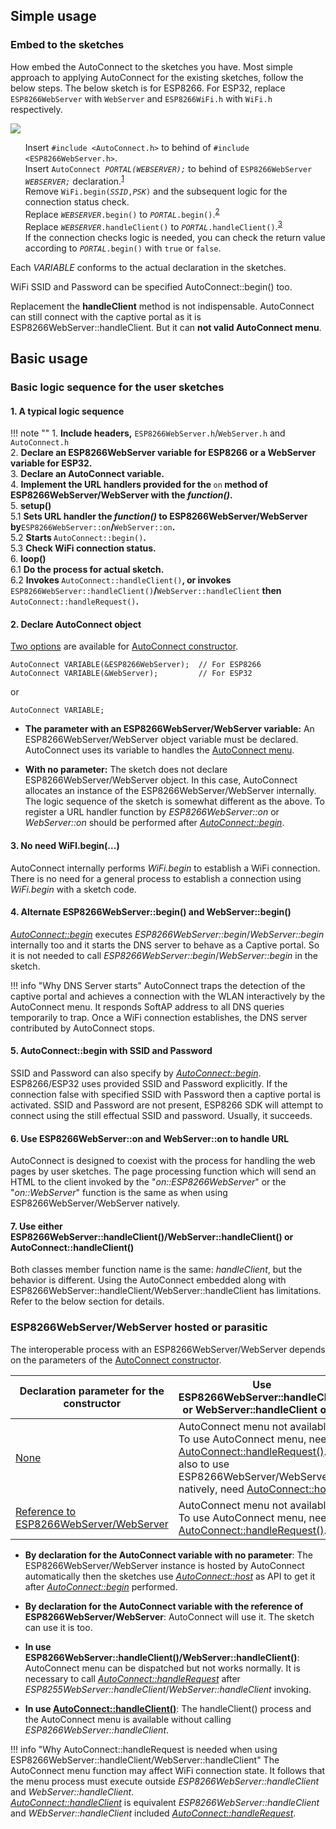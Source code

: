 ## Simple usage

### <i class="fa fa-edit"></i> Embed to the sketches

How embed the AutoConnect to the sketches you have. Most simple approach to applying AutoConnect for the existing sketches, follow the below steps. The below sketch is for ESP8266. For ESP32, replace ```ESP8266WebServer``` with ```WebServer``` and ```ESP8266WiFi.h``` with ```WiFi.h``` respectively.

<img src="../images/BeforeAfter.svg" />

<ul class="ulsty-edit" style="list-style:none;">
  <li>Insert <code class="codehilite"><span class="cp">#include</span> <span class="cpf">&lt;AutoConnect.h&gt;</span></code> to behind of <code class="codehilite"><span class="cp">#include</span> <span class="cpf">&lt;ESP8266WebServer.h&gt;</span></code>.</li>
  <li>Insert <code class="codehilite"><span class="na">AutoConnect</span> <em>PORTAL(WEBSERVER);</em></code> to behind of <code class="codehilite"><span class="na">ESP8266WebServer</span> <em>WEBSERVER;</em></code> declaration.<sup id="fnref:1"><a class="footnote-ref" href="#fn:1" rel="footnote">1</a></sup></li>
  <li>Remove <code class="codehilite">WiFi.<span class="na">begin</span>(<em>SSID</em>,<em>PSK</em>)</code> and the subsequent logic for the connection status check.</li>
  <li>Replace <code class="codehilite"><em>WEBSERVER</em>.<span class="na">begin</span><span class="p">()</span></code> to <code class="codehilite"><em>PORTAL</em>.<span class="na">begin</span><span class="p">()</span></code>.<sup id="fnref:2"><a class="footnote-ref" href="#fn:2" rel="footnote">2</a></sup></li>
  <li>Replace <code class="codehilite"><em>WEBSERVER</em>.<span class="na">handleClient</span><span class="p">()</span></code> to <code class="codehilite"><em>PORTAL</em>.<span class="na">handleClient</span><span class="p">()</span></code>.<sup id="fnref:3"><a class="footnote-ref" href="#fn:3" rel="footnote">3</a></sup></li>
  <li>If the connection checks logic is needed, you can check the return value according to <code class="codehilite"><em>PORTAL</em>.<span class="na">begin</span><span class="p">()</span></code> with <code class="codehilite">true</code> or <code class="codehilite">false</code>.</li>
</ul>

[^1]:
Each *VARIABLE* conforms to the actual declaration in the sketches.  

[^2]:
WiFi SSID and Password can be specified AutoConnect::begin() too.

[^3]:
Replacement the **handleClient** method is not indispensable. AutoConnect can still connect with the captive portal as it is ESP8266WebServer::handleClient. But it can **not valid AutoConnect menu**.

## Basic usage

### <i class="fa fa-caret-right"></i> Basic logic sequence for the user sketches

#### 1. A typical logic sequence

!!! note ""
    1. <strong>Include headers,</strong> `ESP8266WebServer.h`/`WebServer.h` and `AutoConnect.h`  
    2. <strong>Declare an ESP8266WebServer variable for ESP8266 or a WebServer variable for ESP32.</strong>  
    3. <strong>Declare an AutoConnect variable.</strong>  
    4. <strong>Implement the URL handlers provided for the </strong>`on`<strong> method of ESP8266WebServer/WebServer with the *function()*.</strong>  
    5. <strong>setup()</strong>  
       5.1 <strong>Sets URL handler the *function()* to ESP8266WebServer/WebServer by</strong>`ESP8266WebServer::on`<strong>/</strong>`WebServer::on`<strong>.</strong>  
       5.2 <strong>Starts </strong>`AutoConnect::begin()`<strong>.</strong>  
       5.3 <strong>Check WiFi connection status.</strong>  
    6. <strong>loop()</strong>  
       6.1 <strong>Do the process for actual sketch.</strong>  
       6.2 <strong>Invokes </strong>`AutoConnect::handleClient()`<strong>, or invokes </strong>`ESP8266WebServer::handleClient()`<strong>/</strong>`WebServer::handleClient`<strong> then </strong>`AutoConnect::handleRequest()`<strong>.</strong>  

#### 2. Declare AutoConnect object

[Two options](#esp8266webserver-hosted-or-parasitic) are available for [AutoConnect constructor](api.md#constructors).

```arduino
AutoConnect VARIABLE(&ESP8266WebServer);  // For ESP8266
AutoConnect VARIABLE(&WebServer);         // For ESP32
```
or

```arduino
AutoConnect VARIABLE;
```

- **The parameter with an ESP8266WebServer/WebServer variable:** An ESP8266WebServer/WebServer object variable must be declared. AutoConnect uses its variable to handles the [AutoConnect menu](menu.md).

- **With no parameter:** The sketch does not declare ESP8266WebServer/WebServer object. In this case, AutoConnect allocates an instance of the ESP8266WebServer/WebServer internally. The logic sequence of the sketch is somewhat different as the above. To register a URL handler function by *ESP8266WebServer::on* or *WebServer::on* should be performed after [*AutoConnect::begin*](api.md#begin).

#### 3. No need WiFI.begin(...)

AutoConnect internally performs *WiFi.begin* to establish a WiFi connection. There is no need for a general process to establish a connection using *WiFi.begin* with a sketch code.

#### 4. Alternate ESP8266WebServer::begin() and WebServer::begin()

[*AutoConnect::begin*](api.md#begin) executes *ESP8266WebServer::begin*/*WebServer::begin* internally too and it starts the DNS server to behave as a Captive portal. So it is not needed to call *ESP8266WebServer::begin*/*WebServer::begin* in the sketch.

!!! info "Why DNS Server starts"
    AutoConnect traps the detection of the captive portal and achieves a connection with the WLAN interactively by the AutoConnect menu. It responds SoftAP address to all DNS queries temporarily to trap. Once a WiFi connection establishes, the DNS server contributed by AutoConnect stops.

#### 5. AutoConnect::begin with SSID and Password

SSID and Password can also specify by [*AutoConnect::begin*](api.md#begin). ESP8266/ESP32 uses provided SSID and Password explicitly. If the connection false with specified SSID with Password then a captive portal is activated. SSID and Password are not present, ESP8266 SDK will attempt to connect using the still effectual SSID and password. Usually, it succeeds.

#### 6. Use ESP8266WebServer::on and WebServer::on to handle URL

AutoConnect is designed to coexist with the process for handling the web pages by user sketches. The page processing function which will send an HTML to the client invoked by the "*on::ESP8266WebServer*" or the "*on::WebServer*" function is the same as when using ESP8266WebServer/WebServer natively.

#### 7. Use either ESP8266WebServer::handleClient()/WebServer::handleClient() or AutoConnect::handleClient()

Both classes member function name is the same: *handleClient*, but the behavior is different. Using the AutoConnect embedded along with ESP8266WebServer::handleClient/WebServer::handleClient has limitations. Refer to the below section for details. 

### <i class="fa fa-caret-right"></i> ESP8266WebServer/WebServer hosted or parasitic

The interoperable process with an ESP8266WebServer/WebServer depends on the parameters of the [AutoConnect constructor](api.md#constructors).

Declaration parameter for the constructor | Use ESP8266WebServer::handleClient or WebServer::handleClient only | Use AutoConnect::handleClient
----|----|---
[None](api.md#constructors) | AutoConnect menu not available.<br>To use AutoConnect menu, need [AutoConnect::handleRequest()](api.md#handlerequest).<br>also to use ESP8266WebServer/WebServer natively, need [AutoConnect::host()](api.md#host). | AutoConnect menu available.<br>To use ESP8266WebServer/WebServer natively, need [AutoConnect::host()](api.md#host).
[Reference to ESP8266WebServer/WebServer](api.md#withparameter) | AutoConnect menu not available.<br>To use AutoConnect menu, need [AutoConnect::handleRequest()](api.md#handlerequest). | AutoConnect menu available.

- **By declaration for the AutoConnect variable with no parameter**: The ESP8266WebServer/WebServer instance is hosted by AutoConnect automatically then the sketches use [*AutoConnect::host*](api.md#host) as API to get it after [*AutoConnect::begin*](api.md#begin) performed.

- **By declaration for the AutoConnect variable with the reference of ESP8266WebServer/WebServer**: AutoConnect will use it. The sketch can use it is too.

- **In use ESP8266WebServer::handleClient()/WebServer::handleClient()**: AutoConnect menu can be dispatched but not works normally. It is necessary to call [*AutoConnect::handleRequest*](api.md#void-handlerequest) after *ESP8255WebServer::handleClient*/*WebServer::handleClient* invoking.

- **In use [AutoConnect::handleClient()](api.md#void-handleclient)**: The handleClient() process and the AutoConnect menu is available without calling *ESP8266WebServer::handleClient*.

!!! info "Why AutoConnect::handleRequest is needed when using ESP8266WebServer::handleClient/WebServer::handleClient"
    The AutoConnect menu function may affect WiFi connection state. It follows that the menu process must execute outside *ESP8266WebServer::handleClient* and *WebServer::handleClient*.  
    [*AutoConnect::handleClient*](api.md#void-handleclient) is equivalent *ESP8266WebServer::handleClient* and *WEbServer::handleClient* included [*AutoConnect::handleRequest*](api.md#void-handlerequest).

